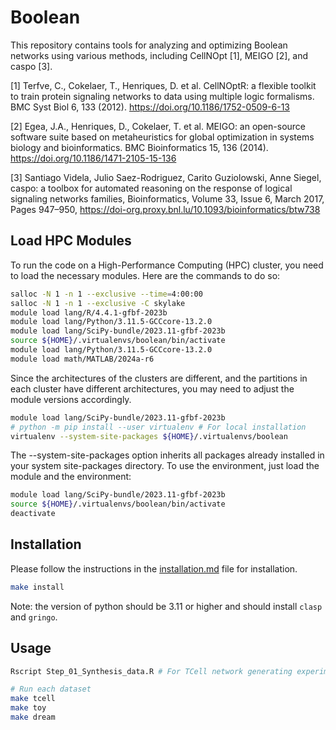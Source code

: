 # Boolean

This repository contains tools for analyzing and optimizing Boolean networks using various methods, including CellNOpt [1], MEIGO [2], and caspo [3].

[1] Terfve, C., Cokelaer, T., Henriques, D. et al. CellNOptR: a flexible toolkit to train protein signaling networks to data using multiple logic formalisms. BMC Syst Biol 6, 133 (2012). https://doi.org/10.1186/1752-0509-6-13

[2] Egea, J.A., Henriques, D., Cokelaer, T. et al. MEIGO: an open-source software suite based on metaheuristics for global optimization in systems biology and bioinformatics. BMC Bioinformatics 15, 136 (2014). https://doi.org/10.1186/1471-2105-15-136

[3] Santiago Videla, Julio Saez-Rodriguez, Carito Guziolowski, Anne Siegel, caspo: a toolbox for automated reasoning on the response of logical signaling networks families, Bioinformatics, Volume 33, Issue 6, March 2017, Pages 947–950, https://doi-org.proxy.bnl.lu/10.1093/bioinformatics/btw738

## Load HPC Modules
To run the code on a High-Performance Computing (HPC) cluster, you need to load the necessary modules. Here are the commands to do so:

```bash
salloc -N 1 -n 1 --exclusive --time=4:00:00
salloc -N 1 -n 1 --exclusive -C skylake
module load lang/R/4.4.1-gfbf-2023b
module load lang/Python/3.11.5-GCCcore-13.2.0
module load lang/SciPy-bundle/2023.11-gfbf-2023b
source ${HOME}/.virtualenvs/boolean/bin/activate
module load lang/Python/3.11.5-GCCcore-13.2.0
module load math/MATLAB/2024a-r6
```
Since the architectures of the clusters are different, and the partitions in each cluster have different architectures, you may need to adjust the module versions accordingly.

```bash
module load lang/SciPy-bundle/2023.11-gfbf-2023b
# python -m pip install --user virtualenv # For local installation
virtualenv --system-site-packages ${HOME}/.virtualenvs/boolean
```
The --system-site-packages option inherits all packages already installed in your system site-packages directory. To use the environment, just load the module and the environment:
```bash
module load lang/SciPy-bundle/2023.11-gfbf-2023b
source ${HOME}/.virtualenvs/boolean/bin/activate
deactivate
```

## Installation
Please follow the instructions in the [installation.md](doc/installation.md) file for installation.
```bash
make install
```
Note: the version of python should be 3.11 or higher and should install `clasp` and `gringo`.

## Usage
```bash
Rscript Step_01_Synthesis_data.R # For TCell network generating experiment data

# Run each dataset
make tcell 
make toy
make dream 
```
